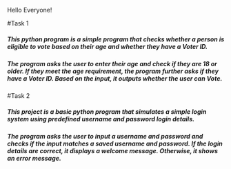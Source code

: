 Hello Everyone!

#Task 1

<h5>This python program is a simple program that checks whether a person is eligible to vote based on their age and whether they have a Voter ID.</h5>

<h5>The program asks the user to enter their age and check if they are 18 or older.  If they meet the age requirement, the program further asks if they have a Voter ID. Based on the input, it outputs whether the user can Vote.</h5>


#Task 2

<h5>This project is a basic python program that simulates a simple login system using predefined username and password login details.</h5>

<h5>The program asks the user to input a username and password and checks if the input matches a saved username and password.  If the login details are correct, it displays a welcome message.  Otherwise, it shows an error message.</h5>
